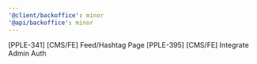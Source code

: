 ```yaml
---
'@client/backoffice': minor
'@api/backoffice': minor
---
```


[PPLE-341] [CMS/FE] Feed/Hashtag Page
[PPLE-395] [CMS/FE] Integrate Admin Auth
